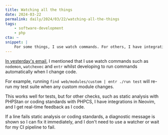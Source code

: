 ```yaml
---
title: Watching all the things
date: 2024-03-22
permalink: daily/2024/03/22/watching-all-the-things
tags:
    - software-development
    - php
cta: ~
snippet: |
    For some things, I use watch commands. For others, I have integrations in ny text editor.
---
```


[In yesterday's email][yesterday], I mentioned that I use watch commands such as `nodemon`, `watchexec` and `entr` whilst developing to run commands automatically when I change code.

For example, running `find web/modules/custom | entr ./run test` will re-run my test suite when any custom module changes.

This works well for tests, but for other checks, such as static analysis with PHPStan or coding standards with PHPCS, I have integrations in Neovim, and I get real-time feedback as I code.

If a line fails static analysis or coding standards, a diagnostic message is shown so I can fix it immediately, and I don't need to use a watcher or wait for my CI pipeline to fail.

[yesterday]: {{site.url}}/archive/2024/03/21/git-hooks---yay-or-nay
